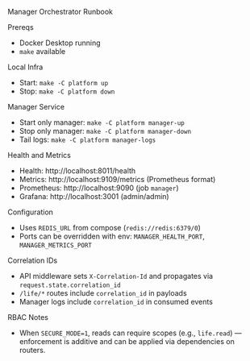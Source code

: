 Manager Orchestrator Runbook

Prereqs

- Docker Desktop running
- `make` available

Local Infra

- Start: `make -C platform up`
- Stop: `make -C platform down`

Manager Service

- Start only manager: `make -C platform manager-up`
- Stop only manager: `make -C platform manager-down`
- Tail logs: `make -C platform manager-logs`

Health and Metrics

- Health: http://localhost:8011/health
- Metrics: http://localhost:9109/metrics (Prometheus format)
- Prometheus: http://localhost:9090 (job `manager`)
- Grafana: http://localhost:3001 (admin/admin)

Configuration

- Uses `REDIS_URL` from compose (`redis://redis:6379/0`)
- Ports can be overridden with env: `MANAGER_HEALTH_PORT`, `MANAGER_METRICS_PORT`

Correlation IDs

- API middleware sets `X-Correlation-Id` and propagates via `request.state.correlation_id`
- `/life/*` routes include `correlation_id` in payloads
- Manager logs include `correlation_id` in consumed events

RBAC Notes

- When `SECURE_MODE=1`, reads can require scopes (e.g., `life.read`) — enforcement is additive and
  can be applied via dependencies on routers.
